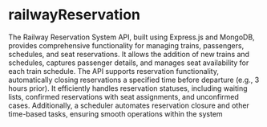 # railwayReservation
The Railway Reservation System API, built using Express.js and MongoDB, provides comprehensive functionality for managing trains, passengers, schedules, and seat reservations. It allows the addition of new trains and schedules, captures passenger details, and manages seat availability for each train schedule. The API supports reservation functionality, automatically closing reservations a specified time before departure (e.g., 3 hours prior). It efficiently handles reservation statuses, including waiting lists, confirmed reservations with seat assignments, and unconfirmed cases. Additionally, a scheduler automates reservation closure and other time-based tasks, ensuring smooth operations within the system
